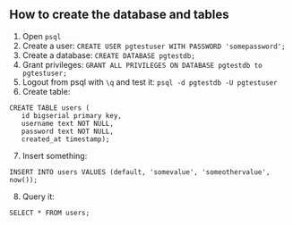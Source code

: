 ## How to create the database and tables

1. Open `psql`
2. Create a user: `CREATE USER pgtestuser WITH PASSWORD 'somepassword';`
3. Create a database: `CREATE DATABASE pgtestdb;`
4. Grant privileges: `GRANT ALL PRIVILEGES ON DATABASE pgtestdb to pgtestuser;`
5. Logout from psql with `\q` and test it: `psql -d pgtestdb -U pgtestuser`
6. Create table: 

```
CREATE TABLE users (
   id bigserial primary key,
   username text NOT NULL,
   password text NOT NULL,
   created_at timestamp);
```

7. Insert something:
```
INSERT INTO users VALUES (default, 'somevalue', 'someothervalue', now());
```

8. Query it:
```
SELECT * FROM users;
```
